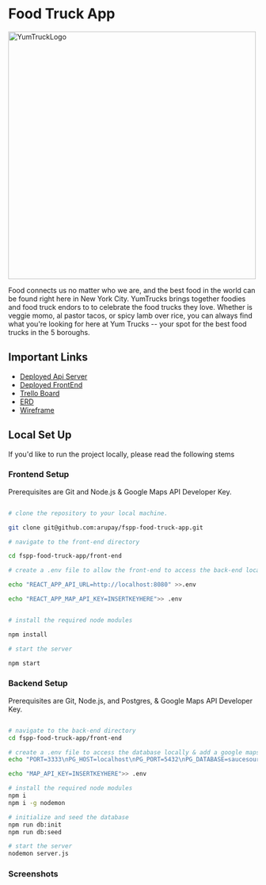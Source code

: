 # Food Truck App

<img width="500" alt="YumTruckLogo" src="https://gcdnb.pbrd.co/images/n6OGseS8H1Wl.png">

Food connects us no matter who we are, and the best food in the
world can be found right here in New York City. YumTrucks brings
together foodies and food truck endors to to celebrate the food
trucks they love. Whether is veggie momo, al pastor tacos, or
spicy lamb over rice, you can always find what you're looking
for here at Yum Trucks -- your spot for the best food trucks in
the 5 boroughs.

## Important Links

- [Deployed Api Server](https://yum-trucks.herokuapp.com/)
- [Deployed FrontEnd](https://yum-trucks.netlify.app/)
- [Trello Board](https://trello.com/b/DsRA3t2k/truck-app)
- [ERD](https://dbdiagram.io/d/63069ffdf1a9b01b0fd9aa1b)
- [Wireframe]()

## Local Set Up

If you'd like to run the project locally, please read the following stems

### Frontend Setup

Prerequisites are Git and Node.js & Google Maps API Developer Key.

```bash

# clone the repository to your local machine.

git clone git@github.com:arupay/fspp-food-truck-app.git

# navigate to the front-end directory

cd fspp-food-truck-app/front-end

# create a .env file to allow the front-end to access the back-end locally & add a GOOGLE MAPS API KEY for the necessary geocode API calls.

echo "REACT_APP_API_URL=http://localhost:8080" >>.env

echo "REACT_APP_MAP_API_KEY=INSERTKEYHERE">> .env


# install the required node modules

npm install

# start the server

npm start
```

### Backend Setup

Prerequisites are Git, Node.js, and Postgres, & Google Maps API Developer Key.

```bash

# navigate to the back-end directory
cd fspp-food-truck-app/front-end

# create a .env file to access the database locally & add a google maps api key var to the same .env file
echo "PORT=3333\nPG_HOST=localhost\nPG_PORT=5432\nPG_DATABASE=saucesource" >> .env

echo "MAP_API_KEY=INSERTKEYHERE">> .env

# install the required node modules
npm i
npm i -g nodemon

# initialize and seed the database
npm run db:init
npm run db:seed

# start the server
nodemon server.js
```

### Screenshots
